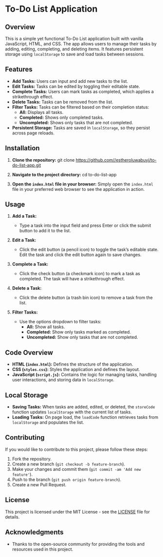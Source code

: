 # To-Do List Application

## Overview

This is a simple yet functional To-Do List application built with vanilla JavaScript, HTML, and CSS. The app allows users to manage their tasks by adding, editing, completing, and deleting items. It features persistent storage using `localStorage` to save and load tasks between sessions.

## Features

- **Add Tasks:** Users can input and add new tasks to the list.
- **Edit Tasks:** Tasks can be edited by toggling their editable state.
- **Complete Tasks:** Users can mark tasks as completed, which applies a strikethrough effect.
- **Delete Tasks:** Tasks can be removed from the list.
- **Filter Tasks:** Tasks can be filtered based on their completion status:
  - **All:** Displays all tasks.
  - **Completed:** Shows only completed tasks.
  - **Uncompleted:** Shows only tasks that are not completed.
- **Persistent Storage:** Tasks are saved in `localStorage`, so they persist across page reloads.

## Installation

1. **Clone the repository:** git clone https://github.com//estheroluwabuyi/to-do-list-app.git

2. **Navigate to the project directory:** cd to-do-list-app

3. **Open the `index.html` file in your browser:** Simply open the `index.html` file in your preferred web browser to see the application in action.

## Usage

1. **Add a Task:**
   - Type a task into the input field and press Enter or click the submit button to add it to the list.

2. **Edit a Task:**
   - Click the edit button (a pencil icon) to toggle the task’s editable state. Edit the task and click the edit button again to save changes.

3. **Complete a Task:**
   - Click the check button (a checkmark icon) to mark a task as completed. The task will have a strikethrough effect.

4. **Delete a Task:**
   - Click the delete button (a trash bin icon) to remove a task from the list.

5. **Filter Tasks:**
   - Use the options dropdown to filter tasks:
     - **All:** Show all tasks.
     - **Completed:** Show only tasks marked as completed.
     - **Uncompleted:** Show only tasks that are not completed.

## Code Overview

- **HTML (`index.html`):** Defines the structure of the application.
- **CSS (`styles.css`):** Styles the application and defines the layout.
- **JavaScript (`script.js`):** Contains the logic for managing tasks, handling user interactions, and storing data in `localStorage`.

## Local Storage

- **Saving Tasks:** When tasks are added, edited, or deleted, the `storeCode` function updates `localStorage` with the current list of tasks.
- **Loading Tasks:** On page load, the `loadCode` function retrieves tasks from `localStorage` and populates the list.

## Contributing

If you would like to contribute to this project, please follow these steps:

1. Fork the repository.
2. Create a new branch (`git checkout -b feature-branch`).
3. Make your changes and commit them (`git commit -am 'Add new feature'`).
4. Push to the branch (`git push origin feature-branch`).
5. Create a new Pull Request.

## License

This project is licensed under the MIT License - see the [LICENSE](LICENSE) file for details.

## Acknowledgments

- Thanks to the open-source community for providing the tools and resources used in this project.
